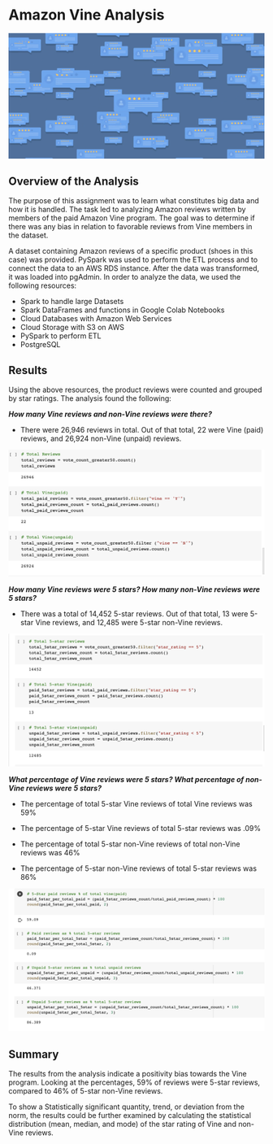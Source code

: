 # Amazon Vine Analysis

![readme.PNG](PNGs/readme.png)


## Overview of the Analysis

The purpose of this assignment was to learn what constitutes big data and how it is handled. The task led to analyzing Amazon reviews written by members of the paid Amazon Vine program. The goal was to determine if there was any bias in relation to favorable reviews from Vine members in the dataset.

A dataset containing Amazon reviews of a specific product (shoes in this case) was provided. PySpark was used to perform the ETL process and to connect the data to an AWS RDS instance. After the data was transformed, it was loaded into pgAdmin.  In order to analyze the data, we used the following resources: 

- Spark to handle large Datasets
- Spark DataFrames and functions in Google Colab Notebooks
- Cloud Databases with Amazon Web Services
- Cloud Storage with S3 on AWS
- PySpark to perform ETL
- PostgreSQL


## Results

Using the above resources, the product reviews were counted and grouped by star ratings. The analysis found the following:


***How many Vine reviews and non-Vine reviews were there?***

- There were 26,946 reviews in total. Out of that total, 22 were Vine (paid) reviews, and 26,924 non-Vine (unpaid) reviews. 


![vine_pu.PNG](PNGs/vine_pu.png)


***How many Vine reviews were 5 stars? How many non-Vine reviews were 5 stars?***

- There was a total of 14,452 5-star reviews. Out of that total, 13 were 5-star Vine reviews, and 12,485 were 5-star non-Vine reviews.


![5-star.PNG](PNGs/5-star.png)


***What percentage of Vine reviews were 5 stars? What percentage of non-Vine reviews were 5 stars?***

- The percentage of total 5-star Vine reviews of total Vine reviews was 59%
- The percentage of 5-star Vine reviews of total 5-star reviews was .09%

- The percentage of total 5-star non-Vine reviews of total non-Vine reviews was 46% 
- The percentage of 5-star non-Vine reviews of total 5-star reviews was 86%


![perc.PNG](PNGs/perc.png)


## Summary

The results from the analysis indicate a positivity bias towards the Vine program. Looking at the percentages, 59% of reviews were 5-star reviews, compared to 46% of 5-star non-Vine reviews. 

To show a Statistically significant quantity, trend, or deviation from the norm, the results could be further examined by calculating the statistical distribution (mean, median, and mode) of the star rating of Vine and non-Vine reviews. 
